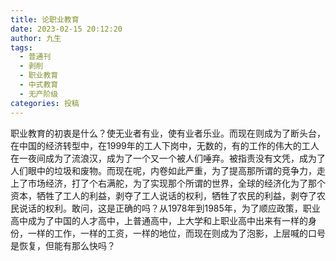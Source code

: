 ```yaml
---
title: 论职业教育
date: 2023-02-15 20:12:20
author: 九生
tags:
  - 普通刊
  - 剥削
  - 职业教育
  - 中式教育
  - 无产阶级
categories: 投稿
---
```


​	职业教育的初衷是什么？使无业者有业，使有业者乐业。而现在则成为了断头台，在中国的经济转型中，在1999年的工人下岗中，无数的，有的工作的伟大的工人在一夜间成为了流浪汉，成为了一个又一个被人们唾弃。被指责没有文凭，成为了人们眼中的垃圾和废物。而现在呢，内卷如此严重，为了提高那所谓的竞争力，走上了市场经济，打了个右满舵，为了实现那个所谓的世界，全球的经济化为了那个资本，牺牲了工人的利益，剥夺了工人说话的权利，牺牲了农民的利益，剥夺了农民说话的权利。敢问，这是正确的吗？从1978年到1985年，为了顺应政策，职业高中成为了中国的人才高中，上普通高中，上大学和上职业高中出来有一样的身份，一样的工作，一样的工资，一样的地位，而现在则成为了泡影，上层喊的口号是恢复，但能有那么快吗？